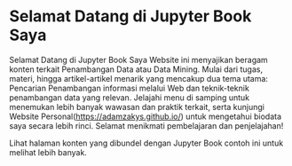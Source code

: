 # Selamat Datang di Jupyter Book Saya


Selamat Datang di Jupyter Book Saya
Website ini menyajikan beragam konten terkait Penambangan Data atau Data Mining. Mulai dari tugas, materi, hingga artikel-artikel menarik yang mencakup dua tema utama: Pencarian Penambangan informasi melalui Web dan teknik-teknik penambangan data yang relevan. Jelajahi menu di samping untuk menemukan lebih banyak wawasan dan praktik terkait, serta kunjungi Website Personal(https://adamzakys.github.io/) untuk mengetahui biodata saya secara lebih rinci. Selamat menikmati pembelajaran dan penjelajahan!

Lihat halaman konten yang dibundel dengan Jupyter Book contoh ini untuk melihat lebih banyak.


```{tableofcontents}
```
